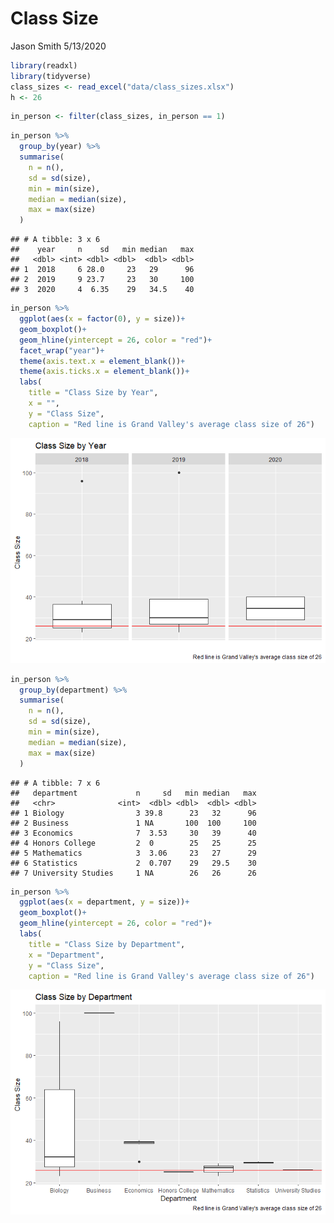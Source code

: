 Class Size
================
Jason Smith
5/13/2020

``` r
library(readxl)
library(tidyverse)
class_sizes <- read_excel("data/class_sizes.xlsx")
h <- 26
```

``` r
in_person <- filter(class_sizes, in_person == 1)
```

``` r
in_person %>% 
  group_by(year) %>% 
  summarise(
    n = n(),
    sd = sd(size),
    min = min(size),
    median = median(size),
    max = max(size)
  )
```

    ## # A tibble: 3 x 6
    ##    year     n    sd   min median   max
    ##   <dbl> <int> <dbl> <dbl>  <dbl> <dbl>
    ## 1  2018     6 28.0     23   29      96
    ## 2  2019     9 23.7     23   30     100
    ## 3  2020     4  6.35    29   34.5    40

``` r
in_person %>% 
  ggplot(aes(x = factor(0), y = size))+
  geom_boxplot()+
  geom_hline(yintercept = 26, color = "red")+
  facet_wrap("year")+
  theme(axis.text.x = element_blank())+
  theme(axis.ticks.x = element_blank())+
  labs(
    title = "Class Size by Year",
    x = "",
    y = "Class Size",
    caption = "Red line is Grand Valley's average class size of 26")
```

![](corona-college_files/figure-gfm/unnamed-chunk-4-1.png)<!-- -->

``` r
in_person %>% 
  group_by(department) %>% 
  summarise(
    n = n(),
    sd = sd(size),
    min = min(size),
    median = median(size),
    max = max(size)
  )
```

    ## # A tibble: 7 x 6
    ##   department             n     sd   min median   max
    ##   <chr>              <int>  <dbl> <dbl>  <dbl> <dbl>
    ## 1 Biology                3 39.8      23   32      96
    ## 2 Business               1 NA       100  100     100
    ## 3 Economics              7  3.53     30   39      40
    ## 4 Honors College         2  0        25   25      25
    ## 5 Mathematics            3  3.06     23   27      29
    ## 6 Statistics             2  0.707    29   29.5    30
    ## 7 University Studies     1 NA        26   26      26

``` r
in_person %>% 
  ggplot(aes(x = department, y = size))+
  geom_boxplot()+
  geom_hline(yintercept = 26, color = "red")+
  labs(
    title = "Class Size by Department",
    x = "Department",
    y = "Class Size",
    caption = "Red line is Grand Valley's average class size of 26")
```

![](corona-college_files/figure-gfm/unnamed-chunk-6-1.png)<!-- -->
